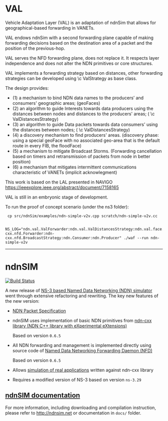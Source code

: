 VAL
======


Vehicle Adaptation Layer (VAL) is an adaptation of ndnSim that allows for geographical-based forwarding in VANETs.
 
VAL endows ndnSim with a second forwarding plane capable of making forwarding decisions based on the destination area of a packet and the position of the previous-hop.

VAL serves the NFD forwarding plane, does not replace it. It respects layer independence and does not alter the NDN primitives or core structures.

VAL implements a forwarding strategy based on distances, other forwarding strategies can be developed using \c ValStrategy as base class.

The design provides:
 - (1) a mechanism to bind NDN data names to the producers’ and consumers' geographic areas; (geoFaces)
 - (2) an algorithm to guide Interests towards data producers using the distances between nodes and distances to the producers' areas;  ( \c ValDistancesStrategy)
 - (3) an algorithm to guide Data packets towards data consumers' using the distances between nodes; ( \c ValDistancesStrategy)
 - (4) a discovery mechanism to find producers' areas. (discovery phase: using a special geoFace with no associated geo-area that is the default route in every FIB, the floodFace)
 - (5) a mechanism to mitigate Broadcast Storms. (Forwarding cancellation based on timers and retransmission of packets from node in better position)
 - (6) a mechanism that mitigates intermittent communications characteristic of VANETs (implicit acknowlegment)
 
 This work is based on the LAL presented in NAVIGO https://ieeexplore.ieee.org/abstract/document/7158165
 
 VAL is still in an embryonic stage of development.

 To run the proof of concept scenario (under the ns3 folder):

```shell
 cp src/ndnSim/examples/ndn-simple-v2v.cpp scratch/ndn-simple-v2v.cc
```
```shell
 NS_LOG="ndn.val.ValForwarder:ndn.val.ValDistancesStrategy:ndn.val.face.ValLinkService:V2VSimple:ndn-cxx.nfd.Forwarder:ndn-cxx.nfd.BroadcastStrategy:ndn.Consumer:ndn.Producer" ./waf --run ndn-simple-v2v
```
----



ndnSIM
======

[![Build Status](https://travis-ci.org/named-data-ndnSIM/ndnSIM.svg)](https://travis-ci.org/named-data-ndnSIM/ndnSIM)

A new release of [NS-3 based Named Data Networking (NDN) simulator](http://ndnsim.net/)
went through extensive refactoring and rewriting.  The key new features of the new
version:

- [NDN Packet Specification](http://named-data.net/doc/NDN-packet-spec/current/)

- ndnSIM uses implementation of basic NDN primitives from
  [ndn-cxx library (NDN C++ library with eXperimental eXtensions)](http://named-data.net/doc/ndn-cxx/)

  Based on version `0.6.5`

- All NDN forwarding and management is implemented directly using source code of
  [Named Data Networking Forwarding Daemon (NFD)](http://named-data.net/doc/NFD/)

  Based on version `0.6.5`

- Allows [simulation of real applications](http://ndnsim.net/guide-to-simulate-real-apps.html)
  written against ndn-cxx library

- Requires a modified version of NS-3 based on version `ns-3.29`

[ndnSIM documentation](http://ndnsim.net)
---------------------------------------------

For more information, including downloading and compilation instruction, please refer to
http://ndnsim.net or documentation in `docs/` folder.
